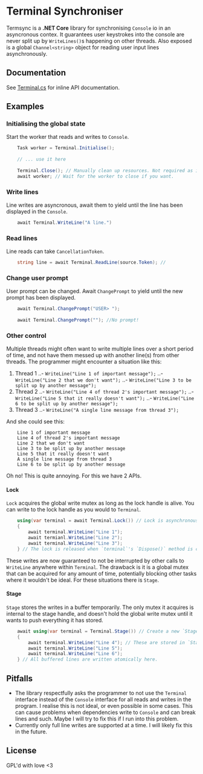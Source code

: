 # Terminal Synchroniser

Termsync is a **.NET Core** library for synchronising `Console` io in an asyncronous contex.
It guarantees user keystrokes into the console are never split up by `WriteLines()`s happening on other threads.
Also exposed is a global `Channel<string>` object for reading user input lines asynchronously.

## Documentation

See [Terminal.cs][terminal-cs] for inline API documentation.

[terminal-cs]: ../blob/master/termsync/Terminal.cs

## Examples

### Initialising the global state
Start the worker that reads and writes to `Console`.
``` c#
	Task worker = Terminal.Initialise();
	
	// ... use it here
	
	Terminal.Close(); // Manually clean up resources. Not required as it is cleaned up on exist.
	await worker; // Wait for the worker to close if you want.
```

### Write lines
Line writes are asyncronous, await them to yield until the line has been displayed in the `Console`.
``` c#
	await Terminal.WriteLine("A line.")
```
### Read lines
Line reads can take `CancellationToken`.
``` c#
	string line = await Terminal.ReadLine(source.Token); // 
```

### Change user prompt
User prompt can be changed. Await `ChangePrompt` to yield until the new prompt has been displayed.

``` c#
	await Terminal.ChangePrompt("USER> ");
	
	await Terminal.ChangePrompt(""); //No prompt!
```

### Other control
Multiple threads might often want to write multiple lines over a short period of time, and not have them messed up with another line(s) from other threads.
The programmer might encounter a situation like this:

1. Thread 1
..- `WriteLine("Line 1 of important message");`
..- `WriteLine("Line 2 that we don't want");`
..- `WriteLine("Line 3 to be split up by another message");`
2. Thread 2
..- `WriteLine("Line 4 of thread 2's important message");`
..- `WriteLine("Line 5 that it really doesn't want");`
..- `WriteLine("Line 6 to be split up by another message");`
3. Thread 3
..- `WriteLine("A single line message from thread 3");`

And she could see this:
```
	Line 1 of important message
	Line 4 of thread 2's important message
	Line 2 that we don't want
	Line 3 to be split up by another message
	Line 5 that it really doesn't want
	A single line message from thread 3
	Line 6 to be split up by another message
```

Oh no! This is quite annoying. For this we have 2 APIs.

#### Lock
`Lock` acquires the global write mutex as long as the lock handle is alive. You can write to the lock handle as you would to `Terminal`.

``` c#
	using(var terminal = await Terminal.Lock()) // Lock is asynchronously acquired here.
	{
		await terminal.WriteLine("Line 1");
		await termianl.WriteLine("Line 2");
		await terminal.WriteLine("Line 3");
	} // The lock is released when `terminal`'s `Dispose()` method is called here.
```
These writes are now guaranteed to not be interrupted by other calls to `WriteLine` anywhere within `Terminal`.
The drawback is it is a global mutex that can be acquired for any amount of time, potentially blocking other tasks where it wouldn't be ideal. For these situations there is `Stage`.

#### Stage
`Stage` stores the writes in a buffer temporarily. The only mutex it acquires is internal to the stage handle, and doesn't hold the global write mutex until it wants to push everything it has stored.

``` c#
	await using(var terminal = Terminal.Stage()) // Create a new `Stage` here.
	{
		await terminal.WriteLine("Line 4"); // These are stored in `Stage` until its `DisposeAsync()` method is called.
		await terminal.WriteLine("Line 5");
		await terminal.WriteLine("Line 6");
	} // All buffered lines are written atomically here.
```

## Pitfalls
* The library respectfully asks the programmer to not  use the `Terminal` interface instead of the `Console` interface for all reads and writes in the program. I realise this is not ideal, or even possible in some cases.
  This can cause problems when dependencies write to `Console` and can break lines and such. 
  Maybe I will try to fix this if I run into this problem.
* Currently only full line writes are supported at a time.
  I will likely fix this in the future.

## License
GPL'd with love <3
